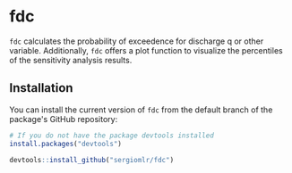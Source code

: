 # fdc
`fdc` calculates the probability of exceedence for discharge q or other variable. Additionally, `fdc` offers a plot function to visualize the percentiles of the sensitivity analysis results.

## Installation

You can install the current version of `fdc` from the default branch of the package's GitHub repository:

```r
# If you do not have the package devtools installed
install.packages("devtools")

devtools::install_github("sergiomlr/fdc")
```
